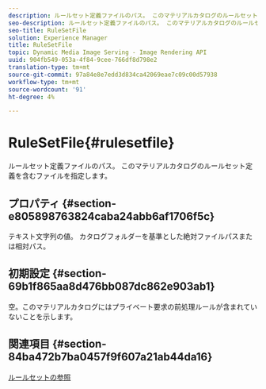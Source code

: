 ```yaml
---
description: ルールセット定義ファイルのパス。 このマテリアルカタログのルールセット定義を含むファイルを指定します。
seo-description: ルールセット定義ファイルのパス。 このマテリアルカタログのルールセット定義を含むファイルを指定します。
seo-title: RuleSetFile
solution: Experience Manager
title: RuleSetFile
topic: Dynamic Media Image Serving - Image Rendering API
uuid: 904fb549-053a-4f84-9cee-766df8d798e2
translation-type: tm+mt
source-git-commit: 97a84e8e7edd3d834ca42069eae7c09c00d57938
workflow-type: tm+mt
source-wordcount: '91'
ht-degree: 4%

---
```



# RuleSetFile{#rulesetfile}

ルールセット定義ファイルのパス。 このマテリアルカタログのルールセット定義を含むファイルを指定します。

## プロパティ {#section-e805898763824caba24abb6af1706f5c}

テキスト文字列の値。 カタログフォルダーを基準とした絶対ファイルパスまたは相対パス。

## 初期設定 {#section-69b1f865aa8d476bb087dc862e903ab1}

空。このマテリアルカタログにはプライベート要求の前処理ルールが含まれていないことを示します。

## 関連項目 {#section-84ba472b7ba0457f9f607a21ab44da16}

[ルールセットの参照](../../../../../ir-api/material-cat/image-rendering-api-ref/c-ir-material-catalog/c-ir-rule-set-reference/c-ir-rule-set-reference.md#concept-2369f884d9724727aaf436b5b0261dbe)
